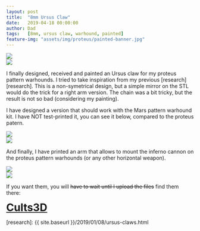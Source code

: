 ```yaml
---
layout: post
title:  "8mm Ursus Claw"
date:   2019-04-18 00:00:00
author: Dad
tags:   [8mm, ursus claw, warhound, painted]
feature-img: "assets/img/proteus/painted-banner.jpg"
---
```


<div class="row">
  <div class="col-1-2">
  	<img src="{{ site.baseurl }}/assets/img/ursus/IMG_0408.jpg"/>
  </div>
  <div class="col-1-2">
  	<img src="{{ site.baseurl }}/assets/img/ursus/IMG_0404.jpg"/>
  </div>
</div>


I finally designed, received and painted an Ursus claw for my proteus pattern warhounds. I tried to take inspiration from my previous [research][research]. This is a non-symetrical design, but a simple mirror on the STL would do the trick for a right arm version.  The chain was a bit tricky, but the result is not so bad (considering my painting).

I have designed a version that should work with the Mars pattern warhound kit. I have NOT test-printed it, you can see it below, compared to the proteus patern.

<div class="row">
  <div class="col-1-2">
  	<img src="{{ site.baseurl }}/assets/img/ursus/mars3d.png"/>
  </div>
  <div class="col-1-2">
  	<img src="{{ site.baseurl }}/assets/img/ursus/proteus3d.png"/>
  </div>
</div>

And finally, I have printed an arm that allows to mount the inferno cannon on the proteus pattern warhounds (or any other horizontal weapon).

<div class="row">
  <div class="col-1-2">
  	<img src="{{ site.baseurl }}/assets/img/proteus/armH.png"/>
  </div>
  <div class="col-1-2">
  	<img src="{{ site.baseurl }}/assets/img/proteus/IMG_0407.jpg"/>
  </div>
</div>




If you want them, you will ~~have to wait until I upload the files~~ find them there:

<div class="row">
  <div class="col-1-2 centered" style="font-weight: bold; font-size: 200%">
    <a class="button" href="https://cults3d.com/en/users/adeptusdad/3d-models">Cults3D</a>
  </div>
</div><!-- /.row -->

[research]: {{ site.baseurl }}/2019/01/08/ursus-claws.html
